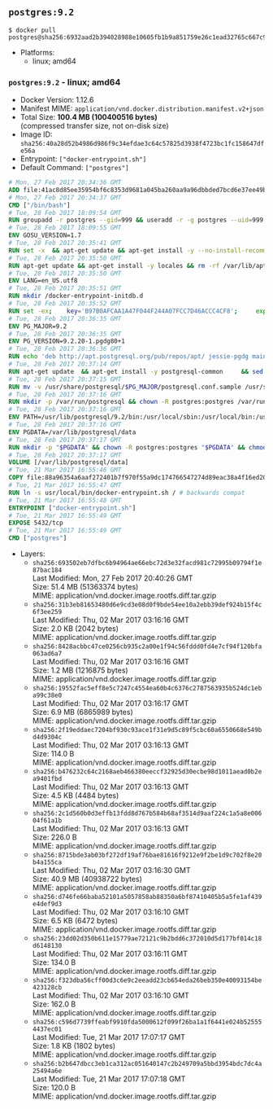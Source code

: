 ## `postgres:9.2`

```console
$ docker pull postgres@sha256:6932aad2b394028988e10605fb1b9a851759e26c1ead32765c667c91bc7388ac
```

-	Platforms:
	-	linux; amd64

### `postgres:9.2` - linux; amd64

-	Docker Version: 1.12.6
-	Manifest MIME: `application/vnd.docker.distribution.manifest.v2+json`
-	Total Size: **100.4 MB (100400516 bytes)**  
	(compressed transfer size, not on-disk size)
-	Image ID: `sha256:40a28d52b4986d986f9c34efdae3c64c57825d3938f4723bc1fc158647dfe56a`
-	Entrypoint: `["docker-entrypoint.sh"]`
-	Default Command: `["postgres"]`

```dockerfile
# Mon, 27 Feb 2017 20:34:36 GMT
ADD file:41ac8d85ee35954bf6c8353d9681a045ba260aa9a96dbbded7bcd6e37ee49bea in / 
# Mon, 27 Feb 2017 20:34:37 GMT
CMD ["/bin/bash"]
# Tue, 28 Feb 2017 18:09:54 GMT
RUN groupadd -r postgres --gid=999 && useradd -r -g postgres --uid=999 postgres
# Tue, 28 Feb 2017 18:09:55 GMT
ENV GOSU_VERSION=1.7
# Tue, 28 Feb 2017 20:35:41 GMT
RUN set -x 	&& apt-get update && apt-get install -y --no-install-recommends ca-certificates wget && rm -rf /var/lib/apt/lists/* 	&& wget -O /usr/local/bin/gosu "https://github.com/tianon/gosu/releases/download/$GOSU_VERSION/gosu-$(dpkg --print-architecture)" 	&& wget -O /usr/local/bin/gosu.asc "https://github.com/tianon/gosu/releases/download/$GOSU_VERSION/gosu-$(dpkg --print-architecture).asc" 	&& export GNUPGHOME="$(mktemp -d)" 	&& gpg --keyserver ha.pool.sks-keyservers.net --recv-keys B42F6819007F00F88E364FD4036A9C25BF357DD4 	&& gpg --batch --verify /usr/local/bin/gosu.asc /usr/local/bin/gosu 	&& rm -r "$GNUPGHOME" /usr/local/bin/gosu.asc 	&& chmod +x /usr/local/bin/gosu 	&& gosu nobody true 	&& apt-get purge -y --auto-remove ca-certificates wget
# Tue, 28 Feb 2017 20:35:50 GMT
RUN apt-get update && apt-get install -y locales && rm -rf /var/lib/apt/lists/* 	&& localedef -i en_US -c -f UTF-8 -A /usr/share/locale/locale.alias en_US.UTF-8
# Tue, 28 Feb 2017 20:35:50 GMT
ENV LANG=en_US.utf8
# Tue, 28 Feb 2017 20:35:51 GMT
RUN mkdir /docker-entrypoint-initdb.d
# Tue, 28 Feb 2017 20:35:52 GMT
RUN set -ex; 	key='B97B0AFCAA1A47F044F244A07FCC7D46ACCC4CF8'; 	export GNUPGHOME="$(mktemp -d)"; 	gpg --keyserver ha.pool.sks-keyservers.net --recv-keys "$key"; 	gpg --export "$key" > /etc/apt/trusted.gpg.d/postgres.gpg; 	rm -r "$GNUPGHOME"; 	apt-key list
# Tue, 28 Feb 2017 20:36:35 GMT
ENV PG_MAJOR=9.2
# Tue, 28 Feb 2017 20:36:35 GMT
ENV PG_VERSION=9.2.20-1.pgdg80+1
# Tue, 28 Feb 2017 20:36:36 GMT
RUN echo 'deb http://apt.postgresql.org/pub/repos/apt/ jessie-pgdg main' $PG_MAJOR > /etc/apt/sources.list.d/pgdg.list
# Tue, 28 Feb 2017 20:37:14 GMT
RUN apt-get update 	&& apt-get install -y postgresql-common 	&& sed -ri 's/#(create_main_cluster) .*$/\1 = false/' /etc/postgresql-common/createcluster.conf 	&& apt-get install -y 		postgresql-$PG_MAJOR=$PG_VERSION 		postgresql-contrib-$PG_MAJOR=$PG_VERSION 	&& rm -rf /var/lib/apt/lists/*
# Tue, 28 Feb 2017 20:37:15 GMT
RUN mv -v /usr/share/postgresql/$PG_MAJOR/postgresql.conf.sample /usr/share/postgresql/ 	&& ln -sv ../postgresql.conf.sample /usr/share/postgresql/$PG_MAJOR/ 	&& sed -ri "s!^#?(listen_addresses)\s*=\s*\S+.*!\1 = '*'!" /usr/share/postgresql/postgresql.conf.sample
# Tue, 28 Feb 2017 20:37:16 GMT
RUN mkdir -p /var/run/postgresql && chown -R postgres:postgres /var/run/postgresql && chmod g+s /var/run/postgresql
# Tue, 28 Feb 2017 20:37:16 GMT
ENV PATH=/usr/lib/postgresql/9.2/bin:/usr/local/sbin:/usr/local/bin:/usr/sbin:/usr/bin:/sbin:/bin
# Tue, 28 Feb 2017 20:37:16 GMT
ENV PGDATA=/var/lib/postgresql/data
# Tue, 28 Feb 2017 20:37:17 GMT
RUN mkdir -p "$PGDATA" && chown -R postgres:postgres "$PGDATA" && chmod 777 "$PGDATA" # this 777 will be replaced by 700 at runtime (allows semi-arbitrary "--user" values)
# Tue, 28 Feb 2017 20:37:17 GMT
VOLUME [/var/lib/postgresql/data]
# Tue, 21 Mar 2017 16:55:46 GMT
COPY file:88a96354a6aaf272401b7f970f55a9dc174766547274d89eac38a4f16ed20c56 in /usr/local/bin/ 
# Tue, 21 Mar 2017 16:55:47 GMT
RUN ln -s usr/local/bin/docker-entrypoint.sh / # backwards compat
# Tue, 21 Mar 2017 16:55:48 GMT
ENTRYPOINT ["docker-entrypoint.sh"]
# Tue, 21 Mar 2017 16:55:49 GMT
EXPOSE 5432/tcp
# Tue, 21 Mar 2017 16:55:49 GMT
CMD ["postgres"]
```

-	Layers:
	-	`sha256:693502eb7dfbc6b94964ae66ebc72d3e32facd981c72995b09794f1e87bac184`  
		Last Modified: Mon, 27 Feb 2017 20:40:26 GMT  
		Size: 51.4 MB (51363374 bytes)  
		MIME: application/vnd.docker.image.rootfs.diff.tar.gzip
	-	`sha256:31b3eb81653480d6e9cd3e08d0f9bde54ee10a2ebb39def924b15f4c6f3ee259`  
		Last Modified: Thu, 02 Mar 2017 03:16:16 GMT  
		Size: 2.0 KB (2042 bytes)  
		MIME: application/vnd.docker.image.rootfs.diff.tar.gzip
	-	`sha256:8428acbbc47ce0256cb935c2a00e1f94c56fddd0fd4e7cf94f120bfa063ad6a7`  
		Last Modified: Thu, 02 Mar 2017 03:16:16 GMT  
		Size: 1.2 MB (1216875 bytes)  
		MIME: application/vnd.docker.image.rootfs.diff.tar.gzip
	-	`sha256:19552fac5eff8e5c7247c4554ea60b4c6376c2787563935b524dc1eba99c38e0`  
		Last Modified: Thu, 02 Mar 2017 03:16:17 GMT  
		Size: 6.9 MB (6865989 bytes)  
		MIME: application/vnd.docker.image.rootfs.diff.tar.gzip
	-	`sha256:2f19eddaec7204bf930c93ace1f31e9d5c89f5cbc60a6550668e549bd4d9304c`  
		Last Modified: Thu, 02 Mar 2017 03:16:13 GMT  
		Size: 114.0 B  
		MIME: application/vnd.docker.image.rootfs.diff.tar.gzip
	-	`sha256:b476232c64c2168aeb466380eeccf32925d30ecbe98d1011aead0b2ea9401fbd`  
		Last Modified: Thu, 02 Mar 2017 03:16:13 GMT  
		Size: 4.5 KB (4484 bytes)  
		MIME: application/vnd.docker.image.rootfs.diff.tar.gzip
	-	`sha256:2c1d560b0d3effb13fdd8d767b584b68af3514d9aaf224c1a5a8e00604f61a1b`  
		Last Modified: Thu, 02 Mar 2017 03:16:13 GMT  
		Size: 226.0 B  
		MIME: application/vnd.docker.image.rootfs.diff.tar.gzip
	-	`sha256:8715bde3ab03bf272df19af76bae81616f9212e9f2be1d9c702f8e20b4a155ca`  
		Last Modified: Thu, 02 Mar 2017 03:16:30 GMT  
		Size: 40.9 MB (40938722 bytes)  
		MIME: application/vnd.docker.image.rootfs.diff.tar.gzip
	-	`sha256:d746fe66baba52101a5057858ab88350a6bf87410405b5a5fe1af439e4def9d3`  
		Last Modified: Thu, 02 Mar 2017 03:16:10 GMT  
		Size: 6.5 KB (6472 bytes)  
		MIME: application/vnd.docker.image.rootfs.diff.tar.gzip
	-	`sha256:23dd02d350b611e15779ae72121c9b2bdd6c372010d5d177bf014c18d6148130`  
		Last Modified: Thu, 02 Mar 2017 03:16:11 GMT  
		Size: 134.0 B  
		MIME: application/vnd.docker.image.rootfs.diff.tar.gzip
	-	`sha256:f323dba56cff00d3c6e9c2eeadd23cb654eda26beb350e40093154be423128cb`  
		Last Modified: Thu, 02 Mar 2017 03:16:10 GMT  
		Size: 162.0 B  
		MIME: application/vnd.docker.image.rootfs.diff.tar.gzip
	-	`sha256:c596d7739ffeabf9910fda5000612f099f26ba1a1f6441e024b525554437ec01`  
		Last Modified: Tue, 21 Mar 2017 17:07:17 GMT  
		Size: 1.8 KB (1802 bytes)  
		MIME: application/vnd.docker.image.rootfs.diff.tar.gzip
	-	`sha256:b2b647dbcc3eb1ca312ac051640147c2b249709a5bbd3954bdc7dc4a25494a6e`  
		Last Modified: Tue, 21 Mar 2017 17:07:18 GMT  
		Size: 120.0 B  
		MIME: application/vnd.docker.image.rootfs.diff.tar.gzip
